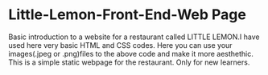 # Little-Lemon-Front-End-Web Page
Basic introduction to a website for a restaurant called LITTLE LEMON.I have used here very basic HTML and CSS codes.
Here you can use your images(.jpeg or .png)files to the above code and make it more aesthethic.
This is a simple static webpage for the restaurant.
Only for new learners.


